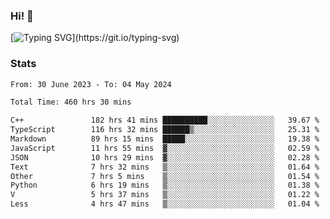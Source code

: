 ### Hi!  👋

[![Typing SVG](https://readme-typing-svg.herokuapp.com?font=Fira+Code&pause=1000&width=435&lines=Hello!+I'm+Texiwustion.)](https://git.io/typing-svg)

### Stats

<!--START_SECTION:waka-->

```txt
From: 30 June 2023 - To: 04 May 2024

Total Time: 460 hrs 30 mins

C++               182 hrs 41 mins ██████████░░░░░░░░░░░░░░░   39.67 %
TypeScript        116 hrs 32 mins ██████▒░░░░░░░░░░░░░░░░░░   25.31 %
Markdown          89 hrs 15 mins  █████░░░░░░░░░░░░░░░░░░░░   19.38 %
JavaScript        11 hrs 55 mins  ▓░░░░░░░░░░░░░░░░░░░░░░░░   02.59 %
JSON              10 hrs 29 mins  ▓░░░░░░░░░░░░░░░░░░░░░░░░   02.28 %
Text              7 hrs 32 mins   ▒░░░░░░░░░░░░░░░░░░░░░░░░   01.64 %
Other             7 hrs 5 mins    ▒░░░░░░░░░░░░░░░░░░░░░░░░   01.54 %
Python            6 hrs 19 mins   ▒░░░░░░░░░░░░░░░░░░░░░░░░   01.38 %
V                 5 hrs 37 mins   ▒░░░░░░░░░░░░░░░░░░░░░░░░   01.22 %
Less              4 hrs 47 mins   ▒░░░░░░░░░░░░░░░░░░░░░░░░   01.04 %
```

<!--END_SECTION:waka-->
